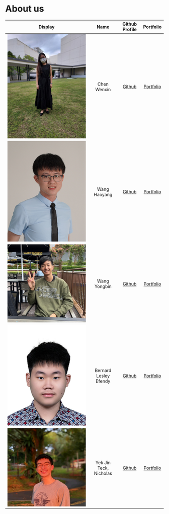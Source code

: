 # About us

| Display                                             |           Name             |            Github Profile                  |             Portfolio              |
|-----------------------------------------------------|:--------------------------:|:-------------------------------------:     |:---------------------------------: |
| ![](./team/wenxin.jpg)                              |        Chen Wenxin         | [Github](https://github.com/wenxin-c)      | [Portfolio](docs/team/wenxin.md)   |
| ![](./team/WangHaoyang.png)                         |        Wang Haoyang        | [Github](https://github.com/haoyangw)      | [Portfolio](docs/team/haoyangw.md) |
| ![](./team/yongbin.png)                             |        Wang Yongbin        | [Github](https://github.com/YongbinWang)   | [Portfolio](docs/team/yongbin.md)  |
| ![](./team/bernard.jpg)                       |   Bernard Lesley Efendy    | [Github](https://github.com/BernardLesley) | [Portfolio](docs/team/bernard.md)  |
| ![Yek Jin Teck, Nicholas](./team/nichyjt.jpg)       |   Yek Jin Teck, Nicholas   |  [Github](https://github.com/nichyjt)      | [Portfolio](docs/team/nichyjt.md)  |
